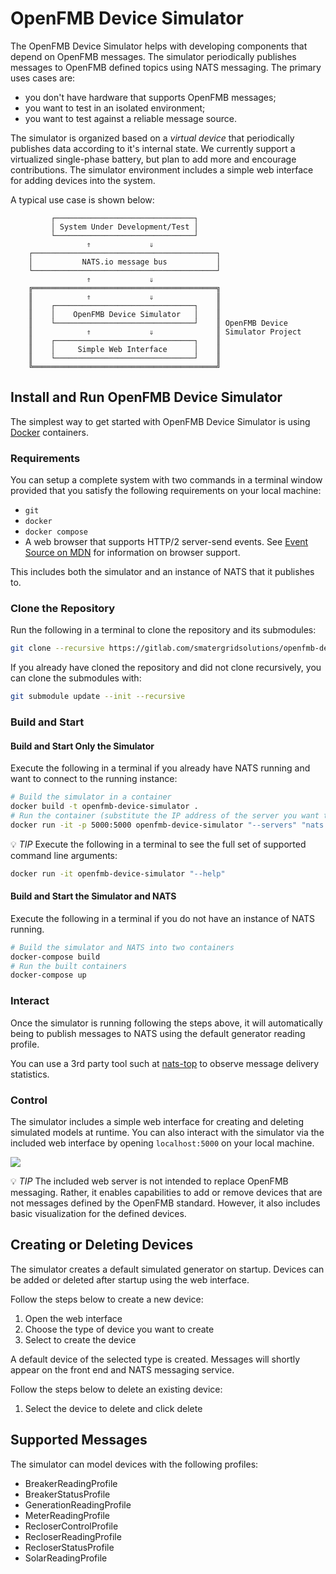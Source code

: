 # OpenFMB Device Simulator

The OpenFMB Device Simulator helps with developing components that depend on
OpenFMB messages. The simulator periodically publishes messages to OpenFMB
defined topics using NATS messaging. The primary uses cases are:

* you don't have hardware that supports OpenFMB messages;
* you want to test in an isolated environment;
* you want to test against a reliable message source.

The simulator is organized based on a *virtual device* that periodically
publishes data according to it's internal state. We currently support a
virtualized single-phase battery, but plan to add more and encourage
contributions. The simulator environment includes a simple web interface for
adding devices into the system.

A typical use case is shown below:

```
         ┌───────────────────────────────┐
         │ System Under Development/Test │
         └───────────────────────────────┘
                 ⇑             ⇓
    ┌─────────────────────────────────────────┐
    │           NATS.io message bus           │
    └─────────────────────────────────────────┘
                 ⇑             ⇓
    ╔═════════════════════════════════════════╗
    ║            ⇑             ⇓              ║
    ║    ┌───────────────────────────────┐    ║
    ║    │    OpenFMB Device Simulator   │    ║
    ║    └───────────────────────────────┘    ║ OpenFMB Device
    ║            ⇑             ⇓              ║ Simulator Project
    ║    ┌───────────────────────────────┐    ║
    ║    │     Simple Web Interface      │    ║
    ║    └───────────────────────────────┘    ║
    ╚═════════════════════════════════════════╝
```

## Install and Run OpenFMB Device Simulator

The simplest way to get started with OpenFMB Device Simulator is using
[Docker](https://www.docker.com/) containers.

### Requirements

You can setup a complete system with two commands in a terminal window
provided that you satisfy the following requirements on your local machine:

* `git`
* `docker`
* `docker compose`
* A web browser that supports HTTP/2 server-send events. See
  [Event Source on MDN](https://developer.mozilla.org/en-US/docs/Web/API/Server-sent_events/Using_server-sent_events#EventSource)
  for information on browser support.

This includes both the simulator and an instance of NATS that it publishes to.

### Clone the Repository

Run the following in a terminal to clone the repository and its submodules:

```sh
git clone --recursive https://gitlab.com/smatergridsolutions/openfmb-device-simulator.git
```

If you already have cloned the repository and did not clone recursively, you can
clone the submodules with:

```sh
git submodule update --init --recursive
```

### Build and Start

#### Build and Start Only the Simulator

Execute the following in a terminal if you already have NATS running and want
to connect to the running instance:

```sh
# Build the simulator in a container
docker build -t openfmb-device-simulator .
# Run the container (substitute the IP address of the server you want to connect to)
docker run -it -p 5000:5000 openfmb-device-simulator "--servers" "nats://127.0.0.1:4222" "--verbose"
```

💡 *TIP* Execute the following in a terminal to see the full set of supported
command line arguments:

```sh
docker run -it openfmb-device-simulator "--help"
```

#### Build and Start the Simulator and NATS

Execute the following in a terminal if you do not have an instance of NATS
running.

```sh
# Build the simulator and NATS into two containers
docker-compose build
# Run the built containers
docker-compose up
```

### Interact

Once the simulator is running following the steps above, it will automatically
being to publish messages to NATS using the default generator reading profile.

You can use a 3rd party tool such at
[nats-top](https://github.com/nats-io/nats-top) to observe message delivery
statistics.

### Control

The simulator includes a simple web interface for creating and deleting
simulated models at runtime. You can also interact with the simulator via the
included web interface by opening `localhost:5000` on your local machine.

![](web-front-end.png)

💡 *TIP* The included web server is not intended to replace OpenFMB messaging.
Rather, it enables capabilities to add or remove devices that are not messages
defined by the OpenFMB standard. However, it also includes basic visualization
for the defined devices.

## Creating or Deleting Devices

The simulator creates a default simulated generator on startup. Devices
can be added or deleted after startup using the web interface.

Follow the steps below to create a new device:

1. Open the web interface
1. Choose the type of device you want to create
1. Select to create the device

A default device of the selected type is created. Messages will shortly appear
on the front end and NATS messaging service.

Follow the steps below to delete an existing device:

1. Select the device to delete and click delete

## Supported Messages

The simulator can model devices with the following profiles:

* BreakerReadingProfile
* BreakerStatusProfile
* GenerationReadingProfile
* MeterReadingProfile
* RecloserControlProfile
* RecloserReadingProfile
* RecloserStatusProfile
* SolarReadingProfile
